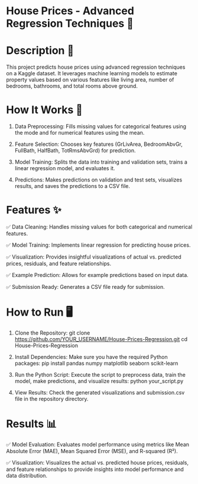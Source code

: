 # House Prices - Advanced Regression Techniques 🏡

# Description 📜
This project predicts house prices using advanced regression techniques on a Kaggle dataset. It leverages machine learning models to estimate property values based on various features like living area, number of bedrooms, bathrooms, and total rooms above ground.

# How It Works 🚀
1. Data Preprocessing: Fills missing values for categorical features using the mode and for numerical features using the mean.

2. Feature Selection: Chooses key features (GrLivArea, BedroomAbvGr, FullBath, HalfBath, TotRmsAbvGrd) for prediction.

3. Model Training: Splits the data into training and validation sets, trains a linear regression model, and evaluates it.

4. Predictions: Makes predictions on validation and test sets, visualizes results, and saves the predictions to a CSV file.

# Features ✨
✅ Data Cleaning: Handles missing values for both categorical and numerical features.

✅  Model Training: Implements linear regression for predicting house prices.

✅ Visualization: Provides insightful visualizations of actual vs. predicted prices, residuals, and feature relationships.

✅ Example Prediction: Allows for example predictions based on input data.

✅ Submission Ready: Generates a CSV file ready for submission.

# How to Run 🖥️

1. Clone the Repository: git clone https://github.com/YOUR_USERNAME/House-Prices-Regression.git
cd House-Prices-Regression

2. Install Dependencies: Make sure you have the required Python packages: pip install pandas numpy matplotlib seaborn scikit-learn

3. Run the Python Script: Execute the script to preprocess data, train the model, make predictions, and visualize results: python your_script.py

4. View Results: Check the generated visualizations and submission.csv file in the repository directory.

# Results 📊
✅ Model Evaluation: Evaluates model performance using metrics like Mean Absolute Error (MAE), Mean Squared Error (MSE), and R-squared (R²).

✅ Visualization: Visualizes the actual vs. predicted house prices, residuals, and feature relationships to provide insights into model performance and data distribution.
